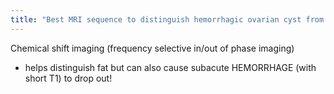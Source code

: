 ```yaml
---
title: "Best MRI sequence to distinguish hemorrhagic ovarian cyst from an ovarian dermoid?"
---
```

Chemical shift imaging (frequency selective in/out of phase imaging)

- helps distinguish fat but can also cause subacute HEMORRHAGE (with short T1) to drop out!

